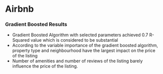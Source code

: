 # Airbnb


### Gradient Boosted Results
- Gradient Boosted Algorithm with selected parameters achieved 0.7 R-Squared value which is considered to be substantial
- According to the variable importance of the gradient boosted algorithm, property type and neighbourhood have the largest impact on the price of the listing
- Number of amenities and number of reviews of the listing barely influence the price of the listing.
